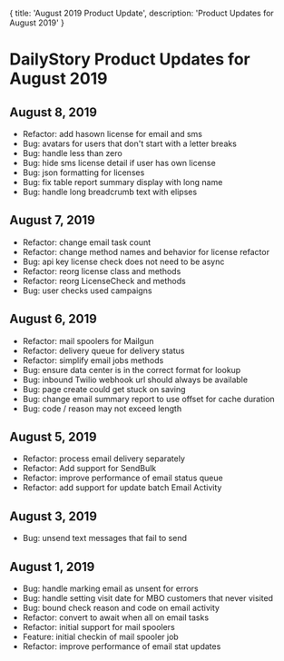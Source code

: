 {
	title: 'August 2019 Product Update',
	description: 'Product Updates for August 2019'
}
# DailyStory Product Updates for August 2019
## August 8, 2019
* Refactor: add hasown license for email and sms
* Bug: avatars for users that don't start with a letter breaks
* Bug: handle less than zero
* Bug: hide sms license detail if user has own license
* Bug: json formatting for licenses
* Bug: fix table report summary display with long name
* Bug: handle long breadcrumb text with elipses

## August 7, 2019 
* Refactor: change email task count
* Refactor: change method names and behavior for license refactor
* Bug: api key license check does not need to be async
* Refactor: reorg license class and methods
* Refactor: reorg LicenseCheck and methods
* Bug: user checks used campaigns

## August 6, 2019
* Refactor: mail spoolers for Mailgun
* Refactor: delivery queue for delivery status
* Refactor: simplify email jobs methods
* Bug: ensure data center is in the correct format for lookup
* Bug: inbound Twilio webhook url should always be available
* Bug: page create could get stuck on saving
* Bug: change email summary report to use offset for cache duration
* Bug: code / reason may not exceed length

## August 5, 2019
* Refactor: process email delivery separately
* Refactor: Add support for SendBulk
* Refactor: improve performance of email status queue
* Refactor: add support for update batch Email Activity

## August 3, 2019
* Bug: unsend text messages that fail to send

## August 1, 2019
* Bug: handle marking email as unsent for errors
* Bug: handle setting visit date for MBO customers that never visited
* Bug: bound check reason and code on email activity
* Refactor: convert to await when all on email tasks
* Refactor: initial support for mail spoolers
* Feature: initial checkin of mail spooler job
* Refactor: improve performance of email stat updates
